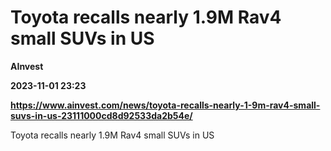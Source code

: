 # Toyota recalls nearly 1.9M Rav4 small SUVs in US
**AInvest**

**2023-11-01 23:23**

**https://www.ainvest.com/news/toyota-recalls-nearly-1-9m-rav4-small-suvs-in-us-23111000cd8d92533da2b54e/**

Toyota recalls nearly 1.9M Rav4 small SUVs in US